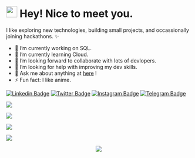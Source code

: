 <h1><img src="https://emojis.slackmojis.com/emojis/images/1531849430/4246/blob-sunglasses.gif?1531849430" width="30"/> Hey! Nice to meet you.</h1>


I like exploring new technologies, building small projects, and occassionally joining hackathons. ✨
<!-- **Tusharr08/Tusharr08** is a ✨ _special_ ✨ repository because its `README.md` (this file) appears on your GitHub profile. -->

- 🔭 I’m currently working on SQL.
- 🌱 I’m currently learning Cloud.
- 👯 I’m looking forward to collaborate with lots of devlopers.
- 🤔 I’m looking for help with improving my dev skills.
- 💬 Ask me about anything at [here](https://github.com/Tusharr08/Tusharr08/issues) !
- ⚡ Fun fact: I like anime.

[![Linkedin Badge](https://img.shields.io/badge/-LinkedIn-0e76a8?style=flat-square&logo=Linkedin&logoColor=white)](https://linkedin.com/in/tushargupta08)
[![Twitter Badge](https://img.shields.io/badge/-Twitter-00acee?style=flat-square&logo=Twitter&logoColor=white)](https://twitter.com/callmetushh)
[![Instagram Badge](https://img.shields.io/badge/-Instagram-e4405f?style=flat-square&logo=Instagram&logoColor=white)](https://www.instagram.com/thetusharguptaa/)
[![Telegram Badge](https://img.shields.io/badge/-Telegram-0088cc?style=flat-square&logo=Telegram&logoColor=white)](https://t.me/tusharr_08)

<!--[![Website Badge](https://img.shields.io/badge/Website-3b5998?style=flat-square&logo=google-chrome&logoColor=white)](https://iampavangandhi.github.io/)-->

![](https://komarev.com/ghpvc/?username=Tusharr08&color=blueviolet&label=PROFILE+VIEWS&style=plastic)



<!--  <img align="middle" alt="GIF" src="https://github.com/abhisheknaiidu/abhisheknaiidu/blob/master/code.gif?raw=true" width="500" height="320" />-->



<p align=left><img align="center" src=https://github-readme-stats.vercel.app/api?username=Tusharr08&show_icons=true&theme=tokyonight /></p>

<p align=left><img align="center" src=https://github-readme-stats.vercel.app/api/top-langs/?username=Tusharr08&layout=compact&theme=tokyonight /></p>

<p align=left><img align="center" src="https://github-readme-streak-stats.herokuapp.com/?user=Tusharr08&" /></p>


<!--![Tusharr's github activity graph](https://activity-graph.herokuapp.com/graph?username=Tusharr08&theme=dracula)-->

<p align=center><img align="center" src=https://forthebadge.com/images/badges/powered-by-coffee.svg /></p>
